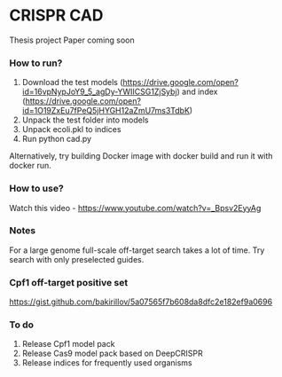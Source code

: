 # CRISPR CAD
Thesis project
Paper coming soon   

### How to run?

1. Download the test models (https://drive.google.com/open?id=16vpNypJoY9_5_agDy-YWIICSG1ZjSybj) and index (https://drive.google.com/open?id=1O19ZxEu7fPeQ5jHYGH12aZmU7ms3TdbK)
2. Unpack the test folder into models
3. Unpack ecoli.pkl to indices
4. Run python cad.py   

Alternatively, try building Docker image with docker build and run it with docker run.

### How to use?
Watch this video - https://www.youtube.com/watch?v=_Bpsv2EyyAg

### Notes
For a large genome full-scale off-target search takes a lot of time. Try search with only preselected guides.

### Cpf1 off-target positive set
https://gist.github.com/bakirillov/5a07565f7b608da8dfc2e182ef9a0696

### To do
1. Release Cpf1 model pack
2. Release Cas9 model pack based on DeepCRISPR
3. Release indices for frequently used organisms

